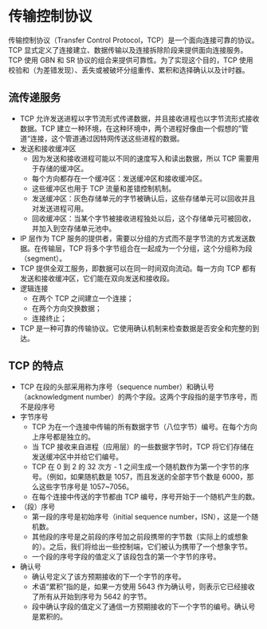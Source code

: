 # 传输控制协议
传输控制协议（Transfer Control Protocol，TCP）是一个面向连接可靠的协议。TCP 显式定义了连接建立、数据传输以及连接拆除阶段来提供面向连接服务。TCP 使用 GBN 和 SR 协议的组合来提供可靠性。为了实现这个目的，TCP 使用校验和（为差错发现）、丢失或被破坏分组重传、累积和选择确认以及计时器。

## 流传递服务
+ TCP 允许发送进程以字节流形式传递数据，并且接收进程也以字节流形式接收数据。TCP 建立一种环境，在这种环境中，两个进程好像由一个假想的”管道“连接，这个管道通过因特网传送这些进程的数据。
+ 发送和接收缓冲区
  + 因为发送和接收进程可能以不同的速度写入和读出数据，所以 TCP 需要用于存储的缓冲区。
  + 每个方向都存在一个缓冲区：发送缓冲区和接收缓冲区。
  + 这些缓冲区也用于 TCP 流量和差错控制机制。
  + 发送缓冲区：灰色存储单元的字节被确认后，这些存储单元可以回收并且对发送进程可用。
  + 回收缓冲区：当某个字节被接收进程独处以后，这个存储单元可被回收，并加入到空存储单元池中。
+ IP 层作为 TCP 服务的提供者，需要以分组的方式而不是字节流的方式发送数据。在传输层，TCP 将多个字节组合在一起成为一个分组，这个分组称为段（segment）。
+ TCP 提供全双工服务，即数据可以在同一时间双向流动。每一方向 TCP 都有发送和接收缓冲区，它们能在双向发送和接收段。
+ 逻辑连接
  + 在两个 TCP 之间建立一个连接；
  + 在两个方向交换数据；
  + 连接终止；
+ TCP 是一种可靠的传输协议。它使用确认机制来检查数据是否安全和完整的到达。

## TCP 的特点
+ TCP 在段的头部采用称为序号（sequence number）和确认号（acknowledgment number）的两个字段。这两个字段指的是字节序号，而不是段序号
+ 字节序号
  + TCP 为在一个连接中传输的所有数据字节（八位字节）编号。在每个方向上序号都是独立的。
  + 当 TCP 接收来自进程（应用层）的一些数据字节时，TCP 将它们存储在发送缓冲区中并给它们编号。
  + TCP 在 0 到 2 的 32 次方 - 1 之间生成一个随机数作为第一个字节的序号。（例如，如果随机数是 1057，而且发送的全部字节个数是 6000，那么这些字节序号是 1057~7056。
  + 在每个连接中传送的字节都由 TCP 编号，序号开始于一个随机产生的数。
+ （段）序号
  + 第一段的序号是初始序号（initial sequence number，ISN），这是一个随机数。
  + 其他段的序号是之前段的序号加之前段携带的字节数（实际上的或想象的）。之后，我们将给出一些控制端，它们被认为携带了一个想象字节。
  + 一个段的序号字段的值定义了该段包含的第一个字节的序号。
+ 确认号
  + 确认号定义了该方预期接收的下一个字节的序号。
  + 术语“累积”指的是，如果一方使用 5643 作为确认号，则表示它已经接收了所有从开始到序号为 5642 的字节。
  + 段中确认字段的值定义了通信一方预期接收的下一个字节的编号。确认号是累积的。